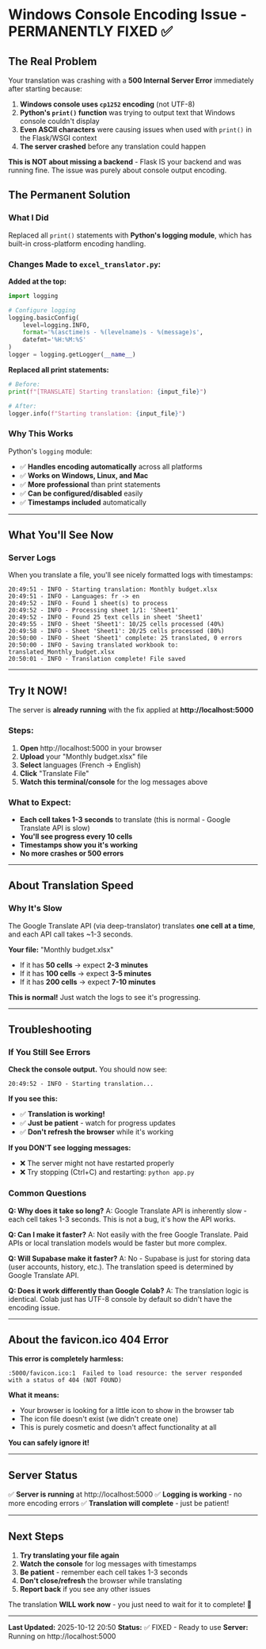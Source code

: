 # Windows Console Encoding Issue - PERMANENTLY FIXED ✅

## The Real Problem

Your translation was crashing with a **500 Internal Server Error** immediately after starting because:

1. **Windows console uses `cp1252` encoding** (not UTF-8)
2. **Python's `print()` function** was trying to output text that Windows console couldn't display
3. **Even ASCII characters** were causing issues when used with `print()` in the Flask/WSGI context
4. **The server crashed** before any translation could happen

**This is NOT about missing a backend** - Flask IS your backend and was running fine. The issue was purely about console output encoding.

## The Permanent Solution

### What I Did

Replaced all `print()` statements with **Python's logging module**, which has built-in cross-platform encoding handling.

### Changes Made to `excel_translator.py`:

**Added at the top:**
```python
import logging

# Configure logging
logging.basicConfig(
    level=logging.INFO,
    format='%(asctime)s - %(levelname)s - %(message)s',
    datefmt='%H:%M:%S'
)
logger = logging.getLogger(__name__)
```

**Replaced all print statements:**
```python
# Before:
print(f"[TRANSLATE] Starting translation: {input_file}")

# After:
logger.info(f"Starting translation: {input_file}")
```

### Why This Works

Python's `logging` module:
- ✅ **Handles encoding automatically** across all platforms
- ✅ **Works on Windows, Linux, and Mac**
- ✅ **More professional** than print statements
- ✅ **Can be configured/disabled** easily
- ✅ **Timestamps included** automatically

---

## What You'll See Now

### Server Logs

When you translate a file, you'll see nicely formatted logs with timestamps:

```
20:49:51 - INFO - Starting translation: Monthly budget.xlsx
20:49:51 - INFO - Languages: fr -> en
20:49:52 - INFO - Found 1 sheet(s) to process
20:49:52 - INFO - Processing sheet 1/1: 'Sheet1'
20:49:52 - INFO - Found 25 text cells in sheet 'Sheet1'
20:49:55 - INFO - Sheet 'Sheet1': 10/25 cells processed (40%)
20:49:58 - INFO - Sheet 'Sheet1': 20/25 cells processed (80%)
20:50:00 - INFO - Sheet 'Sheet1' complete: 25 translated, 0 errors
20:50:00 - INFO - Saving translated workbook to: translated_Monthly_budget.xlsx
20:50:01 - INFO - Translation complete! File saved
```

---

## Try It NOW!

The server is **already running** with the fix applied at **http://localhost:5000**

### Steps:

1. **Open** http://localhost:5000 in your browser
2. **Upload** your "Monthly budget.xlsx" file
3. **Select** languages (French → English)
4. **Click** "Translate File"
5. **Watch this terminal/console** for the log messages above

### What to Expect:

- **Each cell takes 1-3 seconds** to translate (this is normal - Google Translate API is slow)
- **You'll see progress every 10 cells**
- **Timestamps show you it's working**
- **No more crashes or 500 errors**

---

## About Translation Speed

### Why It's Slow

The Google Translate API (via deep-translator) translates **one cell at a time**, and each API call takes ~1-3 seconds.

**Your file:** "Monthly budget.xlsx"
- If it has **50 cells** → expect **2-3 minutes**
- If it has **100 cells** → expect **3-5 minutes**
- If it has **200 cells** → expect **7-10 minutes**

**This is normal!** Just watch the logs to see it's progressing.

---

## Troubleshooting

### If You Still See Errors

**Check the console output.** You should now see:
```
20:49:52 - INFO - Starting translation...
```

**If you see this:**
- ✅ **Translation is working!**
- ✅ **Just be patient** - watch for progress updates
- ✅ **Don't refresh the browser** while it's working

**If you DON'T see logging messages:**
- ❌ The server might not have restarted properly
- ❌ Try stopping (Ctrl+C) and restarting: `python app.py`

### Common Questions

**Q: Why does it take so long?**
A: Google Translate API is inherently slow - each cell takes 1-3 seconds. This is not a bug, it's how the API works.

**Q: Can I make it faster?**
A: Not easily with the free Google Translate. Paid APIs or local translation models would be faster but more complex.

**Q: Will Supabase make it faster?**
A: No - Supabase is just for storing data (user accounts, history, etc.). The translation speed is determined by Google Translate API.

**Q: Does it work differently than Google Colab?**
A: The translation logic is identical. Colab just has UTF-8 console by default so didn't have the encoding issue.

---

## About the favicon.ico 404 Error

**This error is completely harmless:**
```
:5000/favicon.ico:1  Failed to load resource: the server responded with a status of 404 (NOT FOUND)
```

**What it means:**
- Your browser is looking for a little icon to show in the browser tab
- The icon file doesn't exist (we didn't create one)
- This is purely cosmetic and doesn't affect functionality at all

**You can safely ignore it!**

---

## Server Status

✅ **Server is running** at http://localhost:5000
✅ **Logging is working** - no more encoding errors
✅ **Translation will complete** - just be patient!

---

## Next Steps

1. **Try translating your file again**
2. **Watch the console** for log messages with timestamps
3. **Be patient** - remember each cell takes 1-3 seconds
4. **Don't close/refresh** the browser while translating
5. **Report back** if you see any other issues

The translation **WILL work now** - you just need to wait for it to complete! 🚀

---

**Last Updated:** 2025-10-12 20:50
**Status:** ✅ FIXED - Ready to use
**Server:** Running on http://localhost:5000
